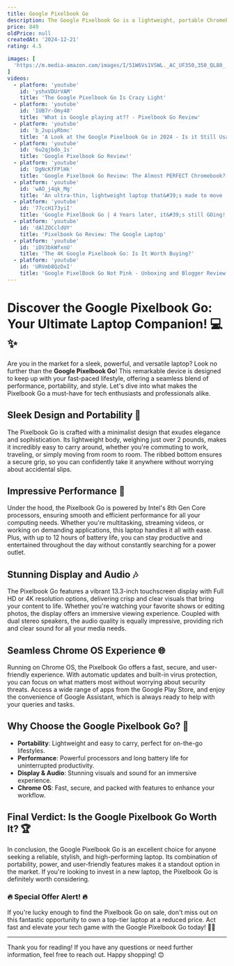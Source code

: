 ```yaml
---
title: Google Pixelbook Go
description: The Google Pixelbook Go is a lightweight, portable Chromebook designed for users who prioritize mobility and performance. It features a sleek, minimalist design with a magnesium alloy body and a ribbed underside for better grip. The device is equipped with a 13.3-inch touchscreen display, available in Full HD or 4K resolution, and offers a range of Intel Core processors, from m3 to i7, to suit different performance needs. The Pixelbook Go boasts a comfortable, quiet "Hush" keyboard, a long-lasting battery life of up to 12 hours, and fast charging capabilities. It runs on Chrome OS, providing seamless integration with Google services and access to Android apps via the Google Play Store.
price: 849
oldPrice: null
createdAt: '2024-12-21'
rating: 4.5

images: [
  'https://m.media-amazon.com/images/I/51W6Vs1VSWL._AC_UF350,350_QL80_.jpg', 'https://cdn.prod.website-files.com/5b44edefca321a1e2d0c2aa6/5e7d6564a8f7aeb669a0b9b3_Dimensions-Guide-Digital-Google-Pixel-Products-Google-Pixelbook-Go-OG.jpg', 'https://www.slashgear.com/img/gallery/google-pixelbook-go-review-treat-your-fingers/intro-import.jpg', 'https://www.principledtechnologies.com/benchmarkxprt/spotlight/wp-content/uploads/2019/11/Google-Pixelbook-Go_Hero-r.png', 'https://lh3.googleusercontent.com/XpPq-TZMJY-mHg3VYoM854qUTPltuo8j-jnB3aiSA0EP7HqdAhh5YGmmzBoaQ8nvb-TjFgOrWL1i3SbLPfCcP-b2In5Exb9tq0K0axbhxaxBvLY7VGA=w500-rwa-e365-v1', 'https://5.imimg.com/data5/SELLER/Default/2021/8/DZ/HA/PT/11078779/google-pixel-book-go-500x500.jpg', 'https://www.cnet.com/a/img/resize/5d3d1dc2898d684dfa29007dd222d28c5cb8d4a4/hub/2019/10/24/afefc2d2-f4c4-4d1d-8e1a-7b8b6485cc45/35-pixelbook-go.jpg?auto=webp&width=1200', 'https://blog.bestbuy.ca/wp-content/uploads/2019/11/Pixelbook-Go-and-Pixelbook.jpg', 'https://cdn.mos.cms.futurecdn.net/c6qr5pCfHxWwppH5DY2VhD-320-80.jpg', 'https://lh3.googleusercontent.com/d8yWKnCRdCBoAv8Q_q9BRv5hdUY_Tyq7OWz6Z0gm9UBSU2L-BuNMG6j5uRF_tAH-HQr4djjgghkiK522vhrxNbItKg_cuUVGhztcNHA=rw-e365-nu-w1050-v1', 'https://cdn.vox-cdn.com/thumbor/qu2BRaD2AmcU0rYc3d4ddcEUBC4=/0x0:2040x1360/2000x1333/filters:focal(1144x903:1145x904)/cdn.vox-cdn.com/uploads/chorus_asset/file/19317495/vpavic_191023_3755_0099.jpg', 'https://venturebeat.com/wp-content/uploads/2019/10/20191015_112315.jpg?w=800', 'https://www.principledtechnologies.com/benchmarkxprt/spotlight/wp-content/uploads/2019/11/Google-Pixelbook-Go_Face.png', 'https://s.yimg.com/ny/api/res/1.2/jlgFUPF4HbPY9GkfWWnGGA--/YXBwaWQ9aGlnaGxhbmRlcjt3PTY0MA--/https://o.aolcdn.com/images/dimse/5845cadfecd996e0372f/3315bf7af4421349ec465fd5995c40930a037fec/cmVzaXplPTIwMDAlMkMyMDAwJTJDc2hyaW5rJmltYWdlX3VyaT1odHRwcyUzQSUyRiUyRnMueWltZy5jb20lMkZvcyUyRmNyZWF0ci11cGxvYWRlZC1pbWFnZXMlMkYyMDE5LTEwJTJGOTA4YjEwMjAtZjY5YS0xMWU5LWI3ZmYtZWVkMzBhM2E2Mjk1JmNsaWVudD1hMWFjYWMzZTFiMzI5MDkxN2Q5MiZzaWduYXR1cmU9NDBkNWRmMWE0MTZiYTgwMjE4YTkzMWIzMmViN2NkM2EzYjUwMjg0NA==', 'https://media.cnn.com/api/v1/images/stellar/prod/191024235639-3-underscored-google-pixelbook-go-review.jpg?q=w_4032,h_3024,x_0,y_0,c_fill', 'https://www.stuff.tv/wp-content/uploads/sites/2/2020/02/pixelbookgoogleassitant.jpg', 'https://files.ekmcdn.com/4fb307/images/google-pixelbook-go-usb-charging-port-repair-1557-1-p.png', 'https://makmobile.in/cdn/shop/products/image00003_7f19ff66-8bcc-400b-9b6e-c1703e301100.png?v=1681145388&width=1445', 'https://cdn.arstechnica.net/wp-content/uploads/2019/10/pixelbookgo7.jpg', 'https://i.insider.com/5dadd7064af90924a113e11a?width=800&format=jpeg&auto=webp', 'https://static1.xdaimages.com/wordpress/wp-content/uploads/2021/08/pixelbook_display2-1024x768.jpg', 'https://gempages-help-center-production.s3.amazonaws.com/files/2023/02/24145846/ilp-publish-settings.png', 'https://helios-i.mashable.com/imagery/reviews/015JXZx8XVitqhMjszDK8T7/images-1.fill.size_2000x1334.v1611702958.jpg', 'https://www.slashgear.com/img/gallery/google-pixelbook-go-review-treat-your-fingers/google-pixelbook-go-29.jpg', 'https://www.slashgear.com/img/gallery/google-pixelbook-go-review-treat-your-fingers/google-pixelbook-go-36.jpg', 'https://chromeunboxed.com/wp-content/uploads/2021/01/Chromebook_CX9_CX9400_Military-grade-810H_toughness.jpg', 'https://9to5google.com/wp-content/uploads/sites/4/2019/10/pixelbook_go_1.jpg?quality=82&strip=all', 'https://cdn.mos.cms.futurecdn.net/GCCZ9UgPoJQ7wi9ThCbxJb.jpg', 'https://i.ytimg.com/vi/Gz2L0YBV9z8/maxresdefault.jpg', 'https://www.lifewire.com/thmb/bM9XRIkQbAYpk2sLmZGBRtjs0A8=/1500x0/filters:no_upscale():max_bytes(150000):strip_icc()/Google-Pixelbook-Go-5-cae0add9ae91469ebd0a3a847b5ee548.jpg', 'https://static1.pocketlintimages.com/wordpress/wp-content/uploads/150752-laptops-news-pixelbook-go-is-now-available-in-the-uk-image1-c12tqbnpgo.jpg', 'https://i.rtings.com/assets/products/beV9P2d5/google-pixelbook-go-2019/display-small.jpg?format=auto', 'http://dailysale.com/cdn/shop/products/google-pixelbook-go-133-8gb-128gb-ssd-laptops-dailysale-429723.jpg?v=1631493861', 'https://static1.pocketlintimages.com/wordpress/wp-content/uploads/wm/151157-laptops-review-google-pixelbook-go-review-image1-deljg0isfq.jpg', 'https://i5.walmartimages.com/seo/PRO-25W-Wall-Charger-Compatible-with-Google-Chromebook-PixelBook-Go-Pixel-Slate-Adaptive-Quick-Fast-Charger-with-USBC-5ft-Cable-White-1-5M_506ed90a-9b70-45fe-b6d2-9b41517506ae.d92fbfc7b9e23caddb882ab3fb280d85.jpeg?odnHeight=320&odnWidth=320&odnBg=FFFFFF', 'https://images.anandtech.com/doci/11900/google_pixelbook_678_678x452.jpg', 'https://cdn.myrapidtrack.com/products/images/1687864179255937962.jpg', 'https://www.digitaltrends.com/wp-content/uploads/2019/10/pixelbook-go-review-6.jpeg?fit=720,720&p=1', 'https://media.router-switch.com/media/wysiwyg/Google/Google-Pixelbook-Go/overview-of-google-pixelbook-go-12.jpg', 'https://chromeunboxed.com/wp-content/uploads/2020/05/pixelbookGo4KshouldYouBuy.jpg', 'https://assets.hardwarezone.com/img/2019/10/pixelbook-go-5.jpg', 'https://i1.wp.com/9to5google.com/wp-content/uploads/sites/4/2022/12/pixelbook-go-out-of-stock-2.jpg?ssl=1', 'https://www.mctamneys.com/cdn/shop/files/GOOGLEGO2_800x.png?v=1707429767', 'https://i.ytimg.com/vi/T4LRajGuYmw/hq720.jpg?sqp=-oaymwEhCK4FEIIDSFryq4qpAxMIARUAAAAAGAElAADIQj0AgKJD&rs=AOn4CLDfi4efK8UiBDNdVIKGzJJx0JnXtw', 'https://cdn.mos.cms.futurecdn.net/9EpCWp6bNg9B9gHFBkP4X-320-80.jpg', 'http://www.gotlaptopparts.com/cdn/shop/files/57_b39862b4-9526-4c63-a100-f30fe9506ee8.jpg?v=1730494876', 'https://m.media-amazon.com/images/I/51GrKu9Rn9L.jpg', 'https://www.zdnet.com/a/img/resize/023c44ad478b4807ae3fc703e2e628bcd06c3dea/2019/10/25/d68894ac-e5d4-4c37-8573-251c96f96c25/pixelbook-go-2.jpg?auto=webp&fit=crop&frame=1&height=172&width=256', 'https://i.redd.it/0bqpzxdat0o51.jpg', 'https://telegrafi.com/wp-content/uploads/2019/10/pixelbook_go_prototype_hands_on_41.jpg', 'https://cdn.mobilesyrup.com/wp-content/uploads/2019/10/pixelbook-go-arm.jpg', 'https://www.lifewire.com/thmb/BGwPqslnHyyEN7JCo9kxziFDx0Q=/1000x1000/filters:no_upscale():max_bytes(150000):strip_icc()/_hero_SQ_Google-Pixelbook-Go-1-72a97c4cf64e466ba0e139be7cd85b3f.jpg', 'https://www.lifewire.com/thmb/bM9XRIkQbAYpk2sLmZGBRtjs0A8=/1500x0/filters:no_upscale():max_bytes(150000):strip_icc()/Google-Pixelbook-Go-5-cae0add9ae91469ebd0a3a847b5ee548.jpg', 'https://cdn.mos.cms.futurecdn.net/x284qrDVZ2vJxbPjjPfxHR-320-80.jpg', 'https://i.ebayimg.com/images/g/lywAAOSwnANm4H1j/s-l400.png', 'https://images.expertreviews.co.uk/wp-content/uploads/2020/02/google_pixelbook_go_001.jpg?width=626&height=352&fit=crop&format=webply', 'https://blog.bestbuy.ca/wp-content/uploads/2019/11/Pixelbook-Go-keyboard.jpg', 'https://www.principledtechnologies.com/benchmarkxprt/spotlight/wp-content/uploads/2019/11/Google-Pixelbook-Go_Ports1.png', 'https://m.media-amazon.com/images/S/aplus-media/vc/a0e7d50e-c839-4d7f-9cf7-27696fb6d8e4.__CR0,0,200,225_PT0_SX200_V1___.png', 'https://i.rtings.com/assets/products/rhc8Kf8Q/google-pixelbook-go-2019/keyboard-small.jpg?format=auto', 'https://static1.pocketlintimages.com/wordpress/wp-content/uploads/150752-laptops-news-pixelbook-go-is-now-available-in-the-uk-image1-c12tqbnpgo.jpg', 'https://i.gadgets360cdn.com/large/pixel_fold_google_1683744918133.jpg', 'https://i.blogs.es/e0d65a/pixelbook-go-5/840_560.jpg', 'https://www.cnet.com/a/img/resize/a237cd5eaf77644337fa20498bf1886181171198/hub/2019/10/24/cf924596-5d10-422d-aaf4-dd67c38ca391/46-pixelbook-go.jpg?auto=webp&fit=crop&height=360&width=640', 'https://cdn.mos.cms.futurecdn.net/MFFQb9e7bQUKtDX9CSt4w-320-80.jpg', 'https://45-56-100-85.ip.linodeusercontent.com/wp-content/uploads/2020/05/Screenshot-from-2020-05-19-11-30-56-1024x546.png', 'https://dimensionsguide.s3.amazonaws.com/12-DIGITAL/GOOGLE-PRODUCTS/GOOGLE-PIXELBOOK-GO/Dimensions-Guide-Digital-Google-Pixel-Products-Google-Pixelbook-Go.jpg', 'https://blog.bestbuy.ca/wp-content/uploads/2019/11/Pixelbook-Go-overhead.jpg', 'https://www.cnet.com/a/img/resize/7bc6c799223d5359155651893c987fd3f72443c1/hub/2019/10/24/c90f42b5-34a6-4e3f-8dce-d96181d91b0b/20-pixelbook-go.jpg?auto=webp&width=1200', 'https://i.ytimg.com/vi/tK2xwdSsN_w/hq720.jpg?sqp=-oaymwEhCK4FEIIDSFryq4qpAxMIARUAAAAAGAElAADIQj0AgKJD&rs=AOn4CLAbKGXXBLvEdMC7-Kf34Lk50lZVwQ', 'https://media.officedepot.com/images/f_auto,q_auto,e_sharpen,h_450/products/7033857/7033857_o51_cn_11073748/7033857', 'https://i.ytimg.com/vi/assvtDgbFas/hq720.jpg?sqp=-oaymwEhCK4FEIIDSFryq4qpAxMIARUAAAAAGAElAADIQj0AgKJD&rs=AOn4CLDfQRYFDPtcUv14pOZ9aESaUnhWRw', 'https://i0.wp.com/9to5google.com/wp-content/uploads/sites/4/2019/12/pixelbook_go_1.jpg?ssl=1', 'https://www.mctamneys.com/cdn/shop/files/GOOGLEGO_800x.png?v=1707429767', 'https://www.trustedreviews.com/wp-content/uploads/sites/54/2020/02/pixelbook-1-6-scaled.jpeg', 'https://s3.amazonaws.com/swappa/social/product/google-pixelbook-go_facebook.png', 'https://images.techadvisor.com/cmsdata/reviews/3789608/google_pixelbook_review_7_thumb.jpg', 'https://static1.xdaimages.com/wordpress/wp-content/uploads/2021/08/pixelbook_display2-1024x768.jpg', 'https://i.ytimg.com/vi/FijhBDFrdAM/maxresdefault.jpg', 'https://chromebook.guide/wp-content/uploads/2020/03/61hHyLAjvyL._SL1500_.jpg'
]
videos: 
  - platform: 'youtube'
    id: 'yshxVDUrVAM'
    title: 'The Google Pixelbook Go Is Crazy Light'
  - platform: 'youtube'
    id: 'IUB7r-Omy48'
    title: 'What is Google playing at?? - Pixelbook Go Review'
  - platform: 'youtube'
    id: 'b_2upiyRbmc'
    title: 'A Look at the Google Pixelbook Go in 2024 - Is it Still Usable?'
  - platform: 'youtube'
    id: '6u2qjbdo_1s'
    title: 'Google Pixelbook Go Review!'
  - platform: 'youtube'
    id: 'DgNcKfFPlHk'
    title: 'Google Pixelbook Go Review: The Almost PERFECT Chromebook?!'
  - platform: 'youtube'
    id: 'wAO_j4qk_Mg'
    title: 'An ultra-thin, lightweight laptop that&#39;s made to move | Pixelbook Go'
  - platform: 'youtube'
    id: '77ccH173yiI'
    title: 'Google PixelBook Go | 4 Years later, it&#39;s still GOing! 🔥🔥🔥🔥'
  - platform: 'youtube'
    id: 'dAlZOCcldUY'
    title: 'Pixelbook Go Review: The Google Laptop'
  - platform: 'youtube'
    id: 'iDV3bkWfxnU'
    title: 'The 4K Google Pixelbook Go: Is It Worth Buying?'
  - platform: 'youtube'
    id: 'URVmb8QzDxI'
    title: 'Google PixelBook Go Not Pink - Unboxing and Blogger Review'
---
```


# Discover the Google Pixelbook Go: Your Ultimate Laptop Companion! 💻✨

Are you in the market for a sleek, powerful, and versatile laptop? Look no further than the **Google Pixelbook Go**! This remarkable device is designed to keep up with your fast-paced lifestyle, offering a seamless blend of performance, portability, and style. Let's dive into what makes the Pixelbook Go a must-have for tech enthusiasts and professionals alike.

## Sleek Design and Portability 🌟

The Pixelbook Go is crafted with a minimalist design that exudes elegance and sophistication. Its lightweight body, weighing just over 2 pounds, makes it incredibly easy to carry around, whether you're commuting to work, traveling, or simply moving from room to room. The ribbed bottom ensures a secure grip, so you can confidently take it anywhere without worrying about accidental slips.

## Impressive Performance 🚀

Under the hood, the Pixelbook Go is powered by Intel's 8th Gen Core processors, ensuring smooth and efficient performance for all your computing needs. Whether you're multitasking, streaming videos, or working on demanding applications, this laptop handles it all with ease. Plus, with up to 12 hours of battery life, you can stay productive and entertained throughout the day without constantly searching for a power outlet.

## Stunning Display and Audio 🎶

The Pixelbook Go features a vibrant 13.3-inch touchscreen display with Full HD or 4K resolution options, delivering crisp and clear visuals that bring your content to life. Whether you're watching your favorite shows or editing photos, the display offers an immersive viewing experience. Coupled with dual stereo speakers, the audio quality is equally impressive, providing rich and clear sound for all your media needs.

## Seamless Chrome OS Experience 🌐

Running on Chrome OS, the Pixelbook Go offers a fast, secure, and user-friendly experience. With automatic updates and built-in virus protection, you can focus on what matters most without worrying about security threats. Access a wide range of apps from the Google Play Store, and enjoy the convenience of Google Assistant, which is always ready to help with your queries and tasks.

## Why Choose the Google Pixelbook Go? 🤔

- **Portability**: Lightweight and easy to carry, perfect for on-the-go lifestyles.
- **Performance**: Powerful processors and long battery life for uninterrupted productivity.
- **Display & Audio**: Stunning visuals and sound for an immersive experience.
- **Chrome OS**: Fast, secure, and packed with features to enhance your workflow.

## Final Verdict: Is the Google Pixelbook Go Worth It? 🏆

In conclusion, the Google Pixelbook Go is an excellent choice for anyone seeking a reliable, stylish, and high-performing laptop. Its combination of portability, power, and user-friendly features makes it a standout option in the market. If you're looking to invest in a new laptop, the Pixelbook Go is definitely worth considering.

### **🔥 Special Offer Alert! 🔥**

If you're lucky enough to find the Pixelbook Go on sale, don't miss out on this fantastic opportunity to own a top-tier laptop at a reduced price. Act fast and elevate your tech game with the Google Pixelbook Go today! 🛒💥

---

Thank you for reading! If you have any questions or need further information, feel free to reach out. Happy shopping! 😊